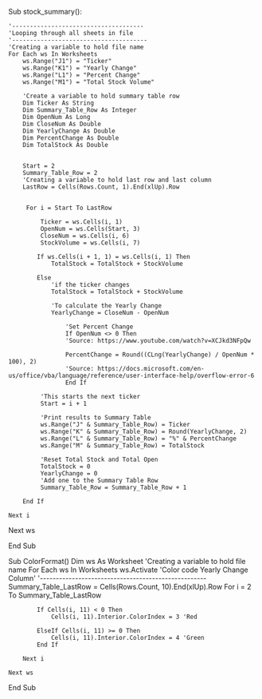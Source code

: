 Sub stock_summary():

    '-------------------------------------
    'Looping through all sheets in file
    '--------------------------------------
    'Creating a variable to hold file name
    For Each ws In Worksheets
        ws.Range("J1") = "Ticker"
        ws.Range("K1") = "Yearly Change"
        ws.Range("L1") = "Percent Change"
        ws.Range("M1") = "Total Stock Volume"
        
        'Create a variable to hold summary table row
        Dim Ticker As String
        Dim Summary_Table_Row As Integer
        Dim OpenNum As Long
        Dim CloseNum As Double
        Dim YearlyChange As Double
        Dim PercentChange As Double
        Dim TotalStock As Double
        
        
        Start = 2
        Summary_Table_Row = 2
        'Creating a variable to hold last row and last column
        LastRow = Cells(Rows.Count, 1).End(xlUp).Row
        
        
         For i = Start To LastRow
    
             Ticker = ws.Cells(i, 1)
             OpenNum = ws.Cells(Start, 3)
             CloseNum = ws.Cells(i, 6)
             StockVolume = ws.Cells(i, 7)
             
            If ws.Cells(i + 1, 1) = ws.Cells(i, 1) Then
                TotalStock = TotalStock + StockVolume
                   
            Else
                'if the ticker changes
                TotalStock = TotalStock + StockVolume
            
                'To calculate the Yearly Change
                YearlyChange = CloseNum - OpenNum
        
                    'Set Percent Change
                    If OpenNum <> 0 Then
                    'Source: https://www.youtube.com/watch?v=XCJkd3NFpQw
                     
                    PercentChange = Round((CLng(YearlyChange) / OpenNum * 100), 2)
                    'Source: https://docs.microsoft.com/en-us/office/vba/language/reference/user-interface-help/overflow-error-6
                    End If
             
             'This starts the next ticker
             Start = i + 1
             
             'Print results to Summary Table
             ws.Range("J" & Summary_Table_Row) = Ticker
             ws.Range("K" & Summary_Table_Row) = Round(YearlyChange, 2)
             ws.Range("L" & Summary_Table_Row) = "%" & PercentChange
             ws.Range("M" & Summary_Table_Row) = TotalStock
             
             'Reset Total Stock and Total Open
             TotalStock = 0
             YearlyChange = 0
             'Add one to the Summary Table Row
             Summary_Table_Row = Summary_Table_Row + 1
             
        End If
         
    Next i
        
Next ws
    

End Sub

Sub ColorFormat()
    Dim ws As Worksheet
    'Creating a variable to hold file name
    For Each ws In Worksheets
    ws.Activate
    'Color code Yearly Change Column'
    '----------------------------------------------------
    Summary_Table_LastRow = Cells(Rows.Count, 10).End(xlUp).Row
    For i = 2 To Summary_Table_LastRow
           
            If Cells(i, 11) < 0 Then
                Cells(i, 11).Interior.ColorIndex = 3 'Red
                
            ElseIf Cells(i, 11) >= 0 Then
                Cells(i, 11).Interior.ColorIndex = 4 'Green
            End If
        
        Next i
    
    Next ws
    

End Sub

